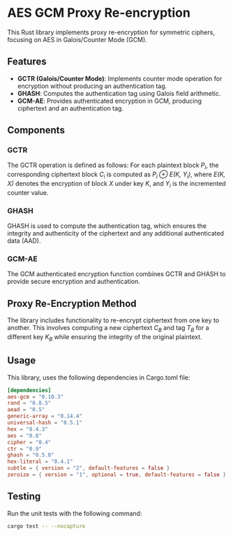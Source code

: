 # AES GCM Proxy Re-encryption

This Rust library implements proxy re-encryption for symmetric ciphers, focusing on AES in Galois/Counter Mode (GCM).

## Features

- **GCTR (Galois/Counter Mode)**: Implements counter mode operation for encryption without producing an authentication tag.
- **GHASH**: Computes the authentication tag using Galois field arithmetic.
- **GCM-AE**: Provides authenticated encryption in GCM, producing ciphertext and an authentication tag.

## Components

### GCTR
The GCTR operation is defined as follows:
For each plaintext block <i>P<sub>i</sub></i>, the corresponding ciphertext block <i>C<sub>i</sub></i> is computed as <i>P<sub>i</sub> ⊕ E(K, Y<sub>i</sub>)</i>, where <i>E(K, X)</i> denotes the encryption of block <i>X</i> under key <i>K</i>, and <i>Y<sub>i</sub></i> is the incremented counter value.

### GHASH
GHASH is used to compute the authentication tag, which ensures the integrity and authenticity of the ciphertext and any additional authenticated data (AAD).

### GCM-AE
The GCM authenticated encryption function combines GCTR and GHASH to provide secure encryption and authentication.

## Proxy Re-Encryption Method
The library includes functionality to re-encrypt ciphertext from one key to another. This involves computing a new ciphertext <i>C<sub>B</sub></i> and tag <i>T<sub>B</sub></i> for a different key <i>K<sub>B</sub></i> while ensuring the integrity of the original plaintext.

## Usage

This library, uses the following dependencies in Cargo.toml file:

```toml
[dependencies]
aes-gcm = "0.10.3"
rand = "0.8.5"
aead = "0.5"
generic-array = "0.14.4"
universal-hash = "0.5.1"
hex = "0.4.3"
aes = "0.8"
cipher = "0.4"
ctr = "0.9"
ghash = "0.5.0"
hex-literal = "0.4.1"
subtle = { version = "2", default-features = false }
zeroize = { version = "1", optional = true, default-features = false }
```

## Testing
Run the unit tests with the following command:

```bash
cargo test -- --nocapture
```